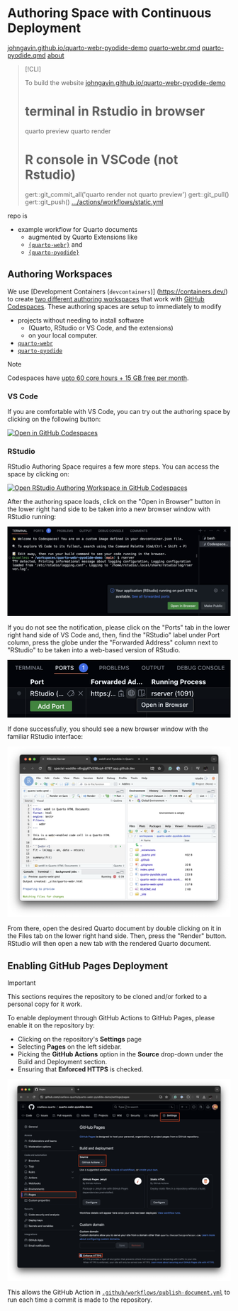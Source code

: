 # Authoring Space with Continuous Deployment

[johngavin.github.io/quarto-webr-pyodide-demo](https://johngavin.github.io/quarto-webr-pyodide-demo)
[quarto-webr.qmd](quarto-webr.qmd#section1)
[quarto-pyodide.qmd](quarto-pyodide.qmd)
[about](about.qmd#section2)

> [!CLI] 
> 
> To build the website
> [johngavin.github.io/quarto-webr-pyodide-demo](https://johngavin.github.io/quarto-webr-pyodide-demo)
> # terminal in Rstudio in browser
> quarto preview
> quarto render 
> # R console in VSCode (not Rstudio)
> gert::git_commit_all('quarto render not quarto preview')
> gert::git_pull()
> gert::git_push()
> [.../actions/workflows/static.yml](https://github.com/JohnGavin/quarto-webr-pyodide-demo/actions/workflows/static.yml)

repo is  
+ example workflow for Quarto documents 
  + augmented by Quarto Extensions like
  + [`{quarto-webr}`](https://github.com/coatless/quarto-webr) and 
  + [`{quarto-pyodide}`](https://github.com/coatless-quarto/pyodide)

## Authoring Workspaces

We use 
[Development Containers (`devcontainers`)]
(https://containers.dev/) 
to create 
[two different authoring workspaces](.devcontainer/) 
that work with 
[GitHub Codespaces](https://github.com/features/codespaces). 
These authoring spaces are setup to immediately to modify 
+ projects without needing to install software 
  + (Quarto, RStudio or VS Code, and the extensions) 
  + on your local computer.
+ [`quarto-webr`](https://github.com/coatless/quarto-webr)
+ [`quarto-pyodide`](https://github.com/coatless-quarto/pyodide) 

> [!NOTE] 
> 
> Codespaces have 
> [upto 60 core hours + 15 GB free per month](https://github.com/features/codespaces#pricing).


### VS Code 

If you are comfortable with VS Code, you can try out the authoring space by clicking on the following button:

[![Open in GitHub Codespaces](https://github.com/codespaces/badge.svg)](https://codespaces.new/coatless-quarto/quarto-webr-pyodide-demo?devcontainer_path=.devcontainer%2Fvs-code%2Fdevcontainer.json)

### RStudio

RStudio Authoring Space requires a few more steps. 
You can access the space by clicking on:

[![Open RStudio Authoring Workspace in GitHub Codespaces](https://github.com/codespaces/badge.svg)](https://codespaces.new/coatless-quarto/quarto-webr-pyodide-demo?devcontainer_path=.devcontainer%2Frstudio%2Fdevcontainer.json)

After the authoring space loads, 
click on the 
"Open in Browser" button 
in the lower right hand side to be taken into a new browser window with RStudio running: 

![Terminal tab with "Your application (RStudio) is running on" notification with "Open in Browser" button](images/vs-code-terminal-launch-rstudio-notification-closeup.png)

If you do not see the notification, please click on the "Ports" tab in the lower right hand side of VS Code and, then, find the "RStudio" label under Port column, press the globe under the "Forwarded Address" column next to "RStudio" to be taken into a web-based version of RStudio.

![Port tab showing the `RStudio` Process with the Globe Highlighted to "Open In Browser"](images/vs-code-port-tab-open-rstudio-globe.png)

If done successfully, you should see a new browser window with the familiar RStudio interface:

![Full RStudio authoring workspace](images/rstudio-authoring-workspace-launched.png)

From there, open the desired Quarto document by double clicking on it in the Files tab on the lower right hand side. Then, press the "Render" button. RStudio will then open a new tab with the rendered Quarto document. 

## Enabling GitHub Pages Deployment

> [!IMPORTANT]
> 
> This sections requires the repository to be cloned and/or forked to a personal copy for it work.

To enable deployment through GitHub Actions to GitHub Pages, please enable it on the repository by:

- Clicking on the repository's **Settings** page
- Selecting **Pages** on the left sidebar.
- Picking the **GitHub Actions** option in the **Source** drop-down under the Build and Deployment section.
- Ensuring that **Enforced HTTPS** is checked. 

[![Example annotation of the repository's Settings page for GitHub Actions deployment][1]][1]

This allows the GitHub Action in [`.github/workflows/publish-document.yml`](.github/workflows/publish-document.yml) to run each time a commit is made to the repository.

  [1]: images/enable-github-pages-via-actions.png